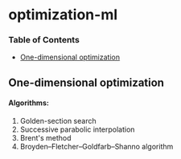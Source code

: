 # optimization-ml

### Table of Contents  
- [One-dimensional optimization](#one-dimensional-optimization)
<a name="one-dimensional-optimization"/>

## One-dimensional optimization
#### Algorithms:
1. Golden-section search 
2. Successive parabolic interpolation
3. Brent's method
4. Broyden–Fletcher–Goldfarb–Shanno algorithm